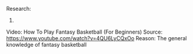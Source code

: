 Research:

1.
Video: How To Play Fantasy Basketball (For Beginners)
Source: https://www.youtube.com/watch?v=4QU6LyCQxOo
Reason: The general knowledge of fantasy basketball
